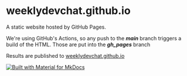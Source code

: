 # weeklydevchat.github.io
A static website hosted by GitHub Pages.  

We're using GitHub's Actions, so any push to the **_main_** branch triggers a build of the HTML.  Those are put into the _**gh_pages**_ branch

Results are published to [weeklydevchat.github.io](https://weeklydevchat.github.io/)

[![Built with Material for MkDocs](https://img.shields.io/badge/Material_for_MkDocs-526CFE?style=for-the-badge&logo=MaterialForMkDocs&logoColor=white)](https://squidfunk.github.io/mkdocs-material/)
